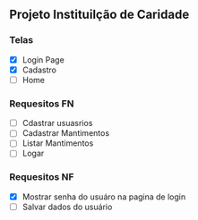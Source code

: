 ## Projeto Instituilção de Caridade

### Telas
- [x] Login Page
- [x] Cadastro
- [ ] Home

### Requesitos FN

- [ ] Cdastrar usuasrios
- [ ] Cadastrar Mantimentos
- [ ] Listar Mantimentos
- [ ] Logar

### Requesitos NF
- [x] Mostrar senha do usuáro na pagina de login
- [ ] Salvar dados do usuário
